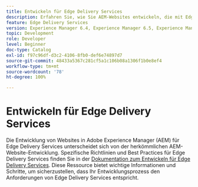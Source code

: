 ```yaml
---
title: Entwickeln für Edge Delivery Services
description: Erfahren Sie, wie Sie AEM-Websites entwickeln, die mit Edge Delivery Services bereitgestellt werden.
feature: Edge Delivery Services
version: Experience Manager 6.4, Experience Manager 6.5, Experience Manager as a Cloud Service
topic: Development
role: Developer
level: Beginner
doc-type: Catalog
exl-id: f97c96df-d3c2-4106-8fb0-def6e74897d7
source-git-commit: 48433a5367c281cf5a1c106b08a1306f1b0e8ef4
workflow-type: tm+mt
source-wordcount: '78'
ht-degree: 100%

---
```


# Entwickeln für Edge Delivery Services

Die Entwicklung von Websites in Adobe Experience Manager (AEM) für Edge Delivery Services unterscheidet sich von der herkömmlichen AEM-Website-Entwicklung. Spezifische Richtlinien und Best Practices für Edge Delivery Services finden Sie in der [Dokumentation zum Entwickeln für Edge Delivery Services](../edge-delivery-services/developing/prerequisites.md). Diese Ressource bietet wichtige Informationen und Schritte, um sicherzustellen, dass Ihr Entwicklungsprozess den Anforderungen von Edge Delivery Services entspricht.
